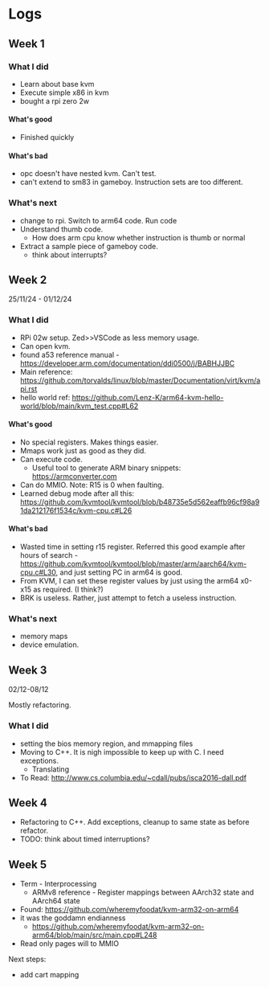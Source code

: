 # Logs

## Week 1

### What I did

- Learn about base kvm
- Execute simple x86 in kvm
- bought a rpi zero 2w

#### What's good

- Finished quickly

#### What's bad

- opc doesn't have nested kvm. Can't test.
- can't extend to sm83 in gameboy. Instruction sets are too different.

### What's next

- change to rpi. Switch to arm64 code. Run code
- Understand thumb code.
  - How does arm cpu know whether instruction is thumb or normal
- Extract a sample piece of gameboy code.
  - think about interrupts?



## Week 2

25/11/24 - 01/12/24

### What I did

- RPi 02w setup. Zed>>VSCode as less memory usage.
- Can open kvm.
- found a53 reference manual - https://developer.arm.com/documentation/ddi0500/j/BABHJJBC
- Main reference: https://github.com/torvalds/linux/blob/master/Documentation/virt/kvm/api.rst
- hello world ref: https://github.com/Lenz-K/arm64-kvm-hello-world/blob/main/kvm_test.cpp#L62

#### What's good

- No special registers. Makes things easier.
- Mmaps work just as good as they did.
- Can execute code.
  - Useful tool to generate ARM binary snippets: https://armconverter.com
- Can do MMIO. Note: R15 is 0 when faulting.
- Learned debug mode after all this: https://github.com/kvmtool/kvmtool/blob/b48735e5d562eaffb96cf98a91da212176f1534c/kvm-cpu.c#L26

#### What's bad

- Wasted time in setting r15 register. Referred this good example after hours of search - https://github.com/kvmtool/kvmtool/blob/master/arm/aarch64/kvm-cpu.c#L30, and just setting PC in arm64 is good.
- From KVM, I can set these register values by just using the arm64 x0-x15 as required. (I think?)
- BRK is useless. Rather, just attempt to fetch a useless instruction.

### What's next

- memory maps
- device emulation.

## Week 3

02/12-08/12

Mostly refactoring.

### What I did

- setting the bios memory region, and mmapping files
- Moving to C++. It is nigh impossible to keep up with C. I need exceptions.
  - Translating
- To Read: http://www.cs.columbia.edu/~cdall/pubs/isca2016-dall.pdf

## Week 4

- Refactoring to C++. Add exceptions, cleanup to same state as before refactor.
- TODO: think about timed interruptions?

## Week 5

- Term - Interprocessing
  - ARMv8 reference - Register mappings between AArch32 state and AArch64 state
- Found: https://github.com/wheremyfoodat/kvm-arm32-on-arm64
- it was the goddamn endianness
  - https://github.com/wheremyfoodat/kvm-arm32-on-arm64/blob/main/src/main.cpp#L248
- Read only pages will to MMIO

Next steps:
- add cart mapping
